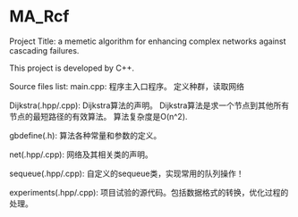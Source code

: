 # MA_Rcf
Project Title: 
a memetic algorithm for enhancing complex networks against cascading failures.

This project is developed by C++.


Source files list:
main.cpp:
    程序主入口程序。
    定义种群，读取网络

Dijkstra(.hpp/.cpp):
    Dijkstra算法的声明。
    Dijkstra算法是求一个节点到其他所有节点的最短路径的有效算法。
    算法复杂度是O(n^2).

gbdefine(.h):
    算法各种常量和参数的定义。

net(.hpp/.cpp):
    网络及其相关类的声明。

sequeue(.hpp/.cpp):
    自定义的sequeue类，实现常用的队列操作！

experiments(.hpp/.cpp):
    项目试验的源代码。包括数据格式的转换，优化过程的处理。